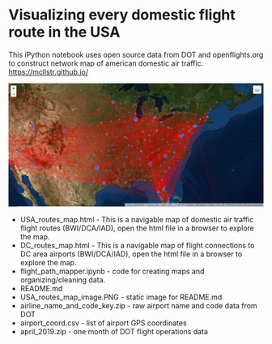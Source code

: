 # Visualizing every domestic flight route in the USA
This iPython notebook uses open source data from DOT and openflights.org to construct network map of american domestic air traffic.
https://mcllstr.github.io/

![Network Map Image](/USA_routes_map_image.PNG)

- USA_routes_map.html -	This is a navigable map of domestic air traffic flight routes (BWI/DCA/IAD), open the html file in a browser to explore the map.  
- DC_routes_map.html - This is a navigable map of flight connections to DC area airports (BWI/DCA/IAD), open the html file in a browser to explore the map.  
- flight_path_mapper.ipynb - code for creating maps and organizing/cleaning data.  
- README.md
- USA_routes_map_image.PNG	- static image for README.md
- airline_name_and_code_key.zip	- raw airport name and code data from DOT
- airport_coord.csv	- list of airport GPS coordinates
- april_2019.zip - one month of DOT flight operations data
